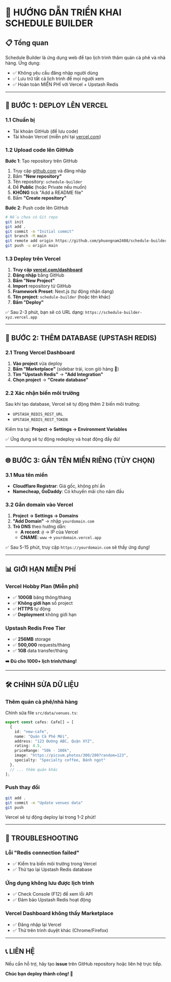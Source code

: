 # 🎯 HƯỚNG DẪN TRIỂN KHAI SCHEDULE BUILDER

## 📋 Tổng quan
Schedule Builder là ứng dụng web để tạo lịch trình thăm quán cà phê và nhà hàng. Ứng dụng:
- ✅ Không yêu cầu đăng nhập người dùng
- ✅ Lưu trữ tất cả lịch trình để mọi người xem
- ✅ Hoàn toàn MIỄN PHÍ với Vercel + Upstash Redis

---

## 🚀 BƯỚC 1: DEPLOY LÊN VERCEL

### 1.1 Chuẩn bị
- Tài khoản GitHub (để lưu code)
- Tài khoản Vercel (miễn phí tại [vercel.com](https://vercel.com))

### 1.2 Upload code lên GitHub

**Bước 1**: Tạo repository trên GitHub
1. Truy cập [github.com](https://github.com) và đăng nhập
2. Bấm **"New repository"** 
3. Tên repository: `schedule-builder`
4. Để **Public** (hoặc Private nếu muốn)
5. **KHÔNG** tick "Add a README file"
6. Bấm **"Create repository"**

**Bước 2**: Push code lên GitHub
```bash
# Nếu chưa có Git repo
git init
git add .
git commit -m "Initial commit"
git branch -M main
git remote add origin https://github.com/phuongnam2408/schedule-builder.git
git push -u origin main
```

### 1.3 Deploy trên Vercel
1. **Truy cập [vercel.com/dashboard](https://vercel.com/dashboard)**
2. **Đăng nhập** bằng GitHub
3. **Bấm "New Project"**
4. **Import** repository từ GitHub
5. **Framework Preset**: Next.js (tự động nhận dạng)
6. **Tên project**: `schedule-builder` (hoặc tên khác)
7. **Bấm "Deploy"**

✅ Sau 2-3 phút, bạn sẽ có URL dạng: `https://schedule-builder-xyz.vercel.app`

---

## 🔧 BƯỚC 2: THÊM DATABASE (UPSTASH REDIS)

### 2.1 Trong Vercel Dashboard
1. **Vào project** vừa deploy
2. **Bấm "Marketplace"** (sidebar trái, icon giỏ hàng 🛒)
3. **Tìm "Upstash Redis"** → **"Add Integration"**
4. **Chọn project** → **"Create database"**

### 2.2 Xác nhận biến môi trường
Sau khi tạo database, Vercel sẽ tự động thêm 2 biến môi trường:
- `UPSTASH_REDIS_REST_URL`
- `UPSTASH_REDIS_REST_TOKEN`

Kiểm tra tại: **Project → Settings → Environment Variables**

✅ Ứng dụng sẽ tự động redeploy và hoạt động đầy đủ!

---

## 🌐 BƯỚC 3: GẮN TÊN MIỀN RIÊNG (TÙY CHỌN)

### 3.1 Mua tên miền
- **Cloudflare Registrar**: Giá gốc, không phí ẩn
- **Namecheap, GoDaddy**: Có khuyến mãi cho năm đầu

### 3.2 Gắn domain vào Vercel
1. **Project → Settings → Domains**
2. **"Add Domain"** → nhập `yourdomain.com`
3. **Trỏ DNS** theo hướng dẫn:
   - **A record**: `@` → IP của Vercel
   - **CNAME**: `www` → `yourdomain.vercel.app`

✅ Sau 5-15 phút, truy cập `https://yourdomain.com` sẽ thấy ứng dụng!

---

## 📊 GIỚI HẠN MIỄN PHÍ

### Vercel Hobby Plan (Miễn phí)
- ✅ **100GB** băng thông/tháng
- ✅ **Không giới hạn** số project
- ✅ **HTTPS** tự động
- ✅ **Deployment** không giới hạn

### Upstash Redis Free Tier
- ✅ **256MB** storage
- ✅ **500,000** requests/tháng  
- ✅ **1GB** data transfer/tháng

**➡️ Đủ cho 1000+ lịch trình/tháng!**

---

## 🛠️ CHỈNH SỬA DỮ LIỆU

### Thêm quán cà phê/nhà hàng
Chỉnh sửa file `src/data/venues.ts`:

```typescript
export const cafes: Cafe[] = [
  {
    id: "new-cafe",
    name: "Quán Cà Phê Mới", 
    address: "123 Đường ABC, Quận XYZ",
    rating: 4.5,
    priceRange: "50k - 100k",
    image: "https://picsum.photos/300/200?random=123",
    specialty: "Specialty coffee, Bánh ngọt"
  },
  // ... thêm quán khác
];
```

### Push thay đổi
```bash
git add .
git commit -m "Update venues data"
git push
```

Vercel sẽ tự động deploy lại trong 1-2 phút!

---

## 🔧 TROUBLESHOOTING

### Lỗi "Redis connection failed"
- ✅ Kiểm tra biến môi trường trong Vercel
- ✅ Thử tạo lại Upstash Redis database

### Ứng dụng không lưu được lịch trình
- ✅ Check Console (F12) để xem lỗi API
- ✅ Đảm bảo Upstash Redis hoạt động

### Vercel Dashboard không thấy Marketplace
- ✅ Đăng nhập lại Vercel
- ✅ Thử trên trình duyệt khác (Chrome/Firefox)

---

## 📞 LIÊN HỆ

Nếu cần hỗ trợ, hãy tạo **issue** trên GitHub repository hoặc liên hệ trực tiếp.

**Chúc bạn deploy thành công! 🎉**
